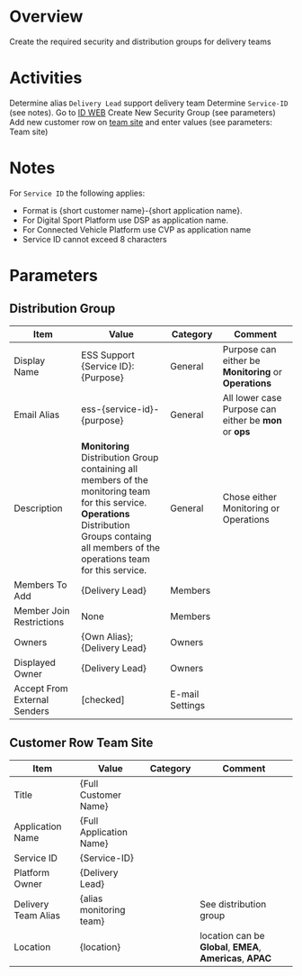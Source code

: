 
# Overview
Create the required security and distribution groups for delivery teams

# Activities
Determine alias `Delivery Lead` support delivery team
Determine `Service-ID` (see notes). 
Go to [ID WEB](https://idweb/IdentityManagement/aspx/groups/MyDLs.aspx)
Create New Security Group (see parameters)
Add new customer row on [team site](https://microsoft.sharepoint.com/teams/ManagedServicesTools/Lists/Customers/AllItems.aspx) and enter values (see parameters: Team site)

# Notes 
For `Service ID` the following applies:

- Format is {short customer name}-{short application name}. 
- For Digital Sport Platform use DSP as application name.
- For Connected Vehicle Platform use CVP as application name
- Service ID cannot exceed 8 characters

# Parameters

## Distribution Group
|Item |Value |Category |Comment |
|-|-|-|-|
|Display Name | ESS Support {Service ID}: {Purpose} | General  | Purpose can either be **Monitoring** or **Operations** | 
|Email Alias | ess-{service-id}-{purpose} | General | All lower case<br/> Purpose can either be **mon** or **ops** |
|Description | **Monitoring** <br/> Distribution Group containing all members of the monitoring team for this service.<br/> **Operations**<br/> Distribution Groups containg all members of the operations team for this service. | General | Chose either Monitoring or Operations |
| Members To Add | {Delivery Lead} | Members |
| Member Join Restrictions | None | Members |
| Owners | {Own Alias}; {Delivery Lead} | Owners | 
| Displayed Owner | {Delivery Lead} | Owners |
| Accept From External Senders | [checked] | E-mail Settings | 

## Customer Row Team Site
|Item |Value |Category |Comment |
|-|-|-|-|
| Title | {Full Customer Name} | 
| Application Name | {Full Application Name} |
| Service ID | {Service-ID} |
| Platform Owner | {Delivery Lead} |
| Delivery Team Alias | {alias monitoring team} | | See distribution group |
| Location | {location} | | location can be **Global**, **EMEA**, **Americas**, **APAC** |

